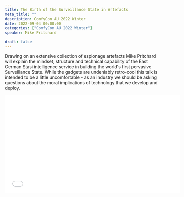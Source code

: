 ```yaml
---
title: The Birth of the Surveillance State in Artefacts
meta_title: ""
description: ComfyCon AU 2022 Winter
date: 2022-09-04 00:00:00
categories: ["ComfyCon AU 2022 Winter"]
speaker: Mike Pritchard

draft: false
---
```

Drawing on an extensive collection of espionage artefacts Mike Pritchard will explain the mindset, structure and technical capability of the East German Stasi intelligence service in building the world's first pervasive Surveillance State.
While the gadgets are undeniably retro-cool this talk is intended to be a little uncomfortable - as an industry we should be asking questions about the moral implications of technology that we develop and deploy.

<iframe width="560" height="315" src="None" title="YouTube video player" frameborder="0" allow="accelerometer; autoplay; clipboard-write; encrypted-media; gyroscope; picture-in-picture; web-share" allowfullscreen></iframe>